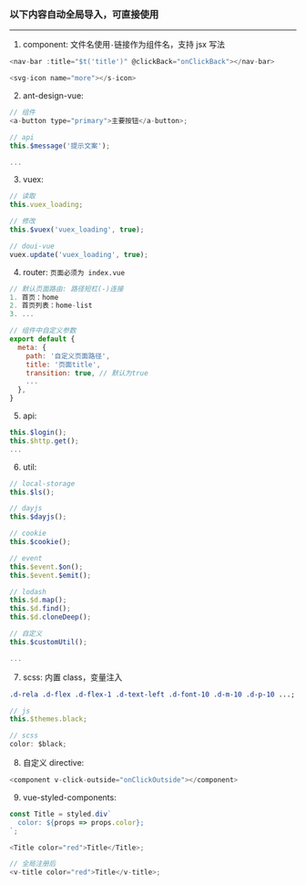 ### 以下内容自动全局导入，可直接使用

<hr/>

1. component: 文件名使用`-`链接作为组件名，支持 jsx 写法

```js
<nav-bar :title="$t('title')" @clickBack="onClickBack"></nav-bar>

<svg-icon name="more"></s-icon>
```

2. ant-design-vue:

```js
// 组件
<a-button type="primary">主要按钮</a-button>;

// api
this.$message('提示文案');

...
```

3. vuex:

```js
// 读取
this.vuex_loading;

// 修改
this.$vuex('vuex_loading', true);

// doui-vue
vuex.update('vuex_loading', true);
```

4. router: `页面必须为 index.vue`

```js
// 默认页面路由: 路径短杠(-)连接
1. 首页：home
2. 首页列表：home-list
3. ...

// 组件中自定义参数
export default {
  meta: {
    path: '自定义页面路径',
    title: '页面title',
    transition: true, // 默认为true
    ...
  },
}
```

5. api:

```js
this.$login();
this.$http.get();
...
```

6. util:

```js
// local-storage
this.$ls();

// dayjs
this.$dayjs();

// cookie
this.$cookie();

// event
this.$event.$on();
this.$event.$emit();

// lodash
this.$d.map();
this.$d.find();
this.$d.cloneDeep();

// 自定义
this.$customUtil();

...
```

7. scss: 内置 class，变量注入

```css
.d-rela .d-flex .d-flex-1 .d-text-left .d-font-10 .d-m-10 .d-p-10 ...;
```

```js
// js
this.$themes.black;

// scss
color: $black;
```

8. 自定义 directive:

```js
<component v-click-outside="onClickOutside"></component>
```

9. vue-styled-components:

```js
const Title = styled.div`
  color: ${props => props.color};
`;

<Title color="red">Title</Title>;

// 全局注册后
<v-title color="red">Title</v-title>;
```
